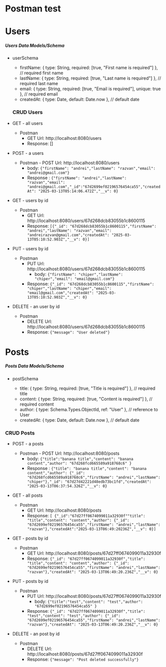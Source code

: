 # Postman test

# Users

##### Users Data Models/Schema

- userSchema

  - firstName: { type: String, required: [true, "First name is required"] }, // required first name
  - lastName: { type: String, required: [true, "Last name is required"] }, // required last name
  - email: { type: String, required: [true, "Email is required"], unique: true }, // required email
  - createdAt: { type: Date, default: Date.now }, // default date

  ### CRUD Users

- GET - all users

  - Postman
    - GET Url: http://localhost:8080/users
    - Response: []

- POST - a users

  - Postman - POST Url: http://localhost:8080/users
    - body:
      `{"firstName": "andrei","lastName": "razvan","email": "andrei@gmail.com"}`
    - Response :
      `{"firstName": "andrei","lastName": "razvan","email": "andrei@gmail.com","_id":"67d2699ef02196576454ca55","createdAt": "2025-03-13T05:14:06.472Z","__v": 0}`

- GET - users by id

  - Postman
    - GET Url: http://localhost:8080/users/67d268dcb83055b1c8600115
    - Response: `[{"_id": "67d268dcb83055b1c8600115","firstName": "andrei","lastName": "razvan","email": "andreirazvan@gmail.com","createdAt": "2025-03-13T05:10:52.903Z","__v": 0}]`

- PUT - users by id

  - Postman
    - PUT Url: http://localhost:8080/users/67d268dcb83055b1c8600115
      - body: `{"firstName": "chiper","lastName": "chiper","email": "email@gmail.com"}`
    - Response: `{"_id": "67d268dcb83055b1c8600115","firstName": "chiper","lastName": "chiper","email": "email@gmail.com","createdAt": "2025-03-13T05:10:52.903Z","__v": 0}`

- DELETE - an user by id
  - Postman
    - DELETE Url: http://localhost:8080/users/67d268dcb83055b1c8600115
    - Response: `{"message": "User deleted"}`

# Posts

##### Posts Data Models/Schema

- postSchema

  - title: { type: String, required: [true, "Title is required"] }, // required title
  - content: { type: String, required: [true, "Content is required"] }, // required content
  - author: { type: Schema.Types.ObjectId, ref: "User" }, // reference to User
  - createdAt: { type: Date, default: Date.now }, // default date

### CRUD Posts

- POST - a posts

  - Postman - POST Url: http://localhost:8080/posts
    - body:
      `{"title":"banana title","content": "banana content","author": "67d268fcd665589a918768c6" }`
    - Response :
      `{"title": "banana title","content": "banana content","author": {"_id": "67d268fcd665589a918768c6","firstName": "andrei","lastName": "chiper"},"_id": "67d27d42221d48edb73bc1fd","createdAt": "2025-03-13T06:37:54.326Z","__v": 0}`

- GET - all posts

  - Postman
    - GET Url: http://localhost:8080/posts
    - Response: `[ {"_id":"67d27ff0674099011a32930f""title": "title","content": "content","author": {"_id": "67d2699ef02196576454ca55","firstName": "andrei","lastName": "razvan"},"createdAt":"2025-03-13T06:49:20236Z","__v": 0}]`

- GET - posts by id

  - Postman
    - GET Url: http://localhost:8080/posts/67d27ff0674099011a32930f
    - Response: `{"_id": "67d27ff0674099011a32930f","title": "title","content": "content","author": {"_id": "67d2699ef02196576454ca55","firstName": "andrei","lastName": "razvan"},"createdAt": "2025-03-13T06:49:20.236Z","__v": 0}`

- PUT - posts by id

  - Postman
    - PUT Url: http://localhost:8080/posts/67d27ff0674099011a32930f
      - body: `{"title":"test","content": "test","author": "67d2699ef02196576454ca55" }`
    - Response: `{"_id": "67d27ff0674099011a32930f","title": "test","content": "test","author": {"_id": "67d2699ef02196576454ca55","firstName": "andrei","lastName": "razvan"},"createdAt": "2025-03-13T06:49:20.236Z","__v": 0}`

- DELETE - an post by id
  - Postman
    - DELETE Url: http://localhost:8080/posts/67d27ff0674099011a32930f
    - Response: `{"message": "Post deleted successfully"}`
